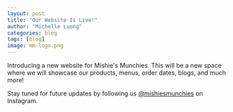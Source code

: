 ```yaml
---
layout: post
title: "Our Website Is Live!"
author: "Michelle Luong"
categories: blog
tags: [blog]
image: mm-logo.png
---
```


Introducing a new website for Mishie's Munchies. This will be a new space where we will showcase our products, menus, order dates, blogs, and much more! 

Stay tuned for future updates by following us [@mishiesmunchies](https://www.instagram.com/mishiesmunchies/) on Instagram.